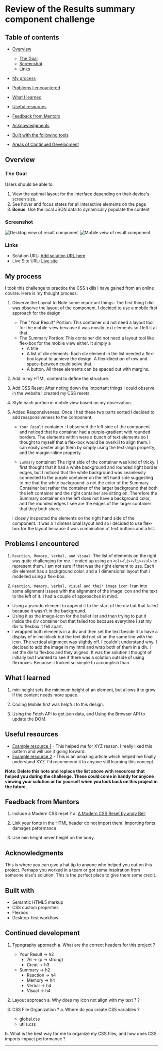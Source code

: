 # Review of the Results summary component challenge

## Table of contents

- [Overview](#overview)
  - [The Goal](#the-goal)
  - [Screenshot](#screenshot)
  - [Links](#links)

- [My process](#my-process)

- [Problems I encountered](#problems-i-encountered)
- [What I learned](#what-i-learned)
- [Useful resources](#useful-resources)
- [Feedback from Mentors](#feedback-from-mentors)
- [Acknowledgments](#acknowledgments)
- [Built with the following tools](#built-with)

- [Areas of Continued Development](#continued-development)


## Overview

### The Goal
Users should be able to:

1. View the optimal layout for the interface depending on their device's screen size.
2. See hover and focus states for all interactive elements on the page
3. **Bonus**: Use the local JSON data to dynamically populate the content

### Screenshot
![Desktop view of result component](./assets/images/solution-screenshot.png)
![Mobile veiw of result component](./assets/images/mobile-view-solution-screenshot.png)

### Links

- Solution URL: [Add solution URL here]()
- Live Site URL: [Live site](https://fumzy123.github.io/results-summary-component/)



## My process
I took this challenge to practice the CSS skills I have gained from an online course. Here is my thought process.

1. Observe the Layout to Note some important things: The first thing I did was observe the layout of the component. I decided to use a mobile first approach for the design
    - The "Your Result" Portion: This container did not need a layout tool for the mobile-view because it was mostly text elements so I left it at that.
    - The Summary Portion: This container did not need a layout tool like flex-box for the mobile view either. It simply a
      - A title
      - A list of div elements: Each div element in the list needed a flex-box layout to achieve the design. A flex-direction of row and space-between could solve that.
      - A button.
      All these elements can be spaced out with margins.

2. Add in my HTML content to define the structure.

3. Add CSS Reset: After noting down the important things I could observe in the website I created my CSS resets.

4. Style each portion in mobile view based on my observation.

4. Added Responsiveness: Once I had these two parts sorted I decided to add ressponsiveness to the component. 
    -  `Your Result` container : I observed the left side of the component and noticed that its container had a purple-gradient with rounded borders. The elements within were a bunch of text elements so I thought to myself that a flex-box would be overkill to align them. I can easily center align them by simply using the text-align property, and the margin-inline property. 

    - `Summary` container: The right side of the container was kind of tricky. I first thought that it had a white background and rounded right border edges, but I noticed that the white background was seamlessly connected to the purple container on the left hand side suggesting to me that the white background is not the color of the Summary Container but rather the container of the larger background that both the left container and the right container are sitting on. Therefore the Summary container on the left does not have a background color, and the rounded edges I see are the edges of the larger container that they both share.
    
    I closely inspected the elements on the right hand side of the component. It was a 1 dimensional layout and so i decided to use flex-box for the layout because it was combination of text buttons and a list.


## Problems I encountered

1. `Reaction, Memory, Verbal, and Visual`: The list of elements on the right was quite challenging for me. I ended up using an `<ul><li></li></ul>` to represent them. I am not sure if that was the right element to use. Each div element has a background color, and a 1 dimensional layout that I modelled using a flex-box.

2. `Reaction, Memory, Verbal, Visual and their image icon`: I ran into some alignment issues with the alignment of the image icon and the text to the left of it. I had a couple of approaches in mind.
  - Using a pseudo element to append it to the start of the div but that failed because it wasn't in the background.
  - Using it as the image-icon for the bullet list and then trying to put it inside the div container but that failed too because everytime i set my div to flexbox it fell apart.
  - I wrapped both elements in a div and then set the text beside it to have a display of inline-block but the text did not sit on the same line with the icon. The vertical alignment was slightly off. I couldn't understand why.
  I decided to add the image in my html and wrap both of them in a div. I set the div to flexbox and they aligned. It was the solution I thought of initially but I wanted to see if there was a solution outside of using flexboxes. Because it looked so simple to accomplish than.


## What I learned

 1. min-height sets the minimum height of an element, but allows it to grow if the content needs more space.

 2. Coding Mobile first was helpful to this design.

 3. Using the Fetch API to get json data, and Using the Browser API to update the DOM.


 ## Useful resources

- [Example resource 1](https://www.example.com) - This helped me for XYZ reason. I really liked this pattern and will use it going forward.
- [Example resource 2](https://www.example.com) - This is an amazing article which helped me finally understand XYZ. I'd recommend it to anyone still learning this concept.

**Note: Delete this note and replace the list above with resources that helped you during the challenge. These could come in handy for anyone viewing your solution or for yourself when you look back on this project in the future.**


## Feedback from Mentors
1. Include a Modern CSS reset ?
 a. [A Modern CSS Reset by andy Bell](https://andy-bell.co.uk/a-more-modern-css-reset/)

2. Link your fonts in the HTML header do not import them. Importing fonts damages peformance

3. Use min height never height on the body.


## Acknowledgments

This is where you can give a hat tip to anyone who helped you out on this project. Perhaps you worked in a team or got some inspiration from someone else's solution. This is the perfect place to give them some credit.


## Built with
- Semantic HTML5 markup
- CSS custom properties
- Flexbox
- Desktop-first workflow


## Continued development
<!-- Use this section to outline areas that you want to continue focusing on in future projects. These could be concepts you're still not completely comfortable with or techniques you found useful that you want to refine and perfect. -->

1. Typography approach
  a. What are the correct headers for this project ?
    - Your Result -> h2
        - 76 -> (p -> strong)
        - Great -> h3
    - Summary -> h2
        - Reaction -> h4
        - Memory -> h4
        - Verbal -> h4
        - Visual -> h4
  
2. Layout approach
  a. Why does my icon not align with my text ? ?

3. CSS File Organization ?
  a. Where do you create CSS variables ?
    - global.css
    - utils.css
  
  b. What is the best way for me to organize my CSS files, and how does CSS imports impact performance ?
 















------------------------------------------------------------------------


<!--

If you want more help with writing markdown, we'd recommend checking out [The Markdown Guide](https://www.markdownguide.org/) to learn more.

## Author

- Website - [Add your name here](https://www.your-site.com)
- Frontend Mentor - [@yourusername](https://www.frontendmentor.io/profile/yourusername)
- Twitter - [@yourusername](https://www.twitter.com/yourusername)

**Note: Delete this note and add/remove/edit lines above based on what links you'd like to share.**


## Challenge Solution
This is a solution to the [Results summary component challenge on Frontend Mentor](https://www.frontendmentor.io/challenges/results-summary-component-CE_K6s0maV). Frontend Mentor challenges help you improve your coding skills by building realistic projects.  

-->